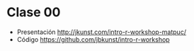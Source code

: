 # Clase 00

- Presentación http://jkunst.com/intro-r-workshop-matpuc/
- Código https://github.com/jbkunst/intro-r-workshop
